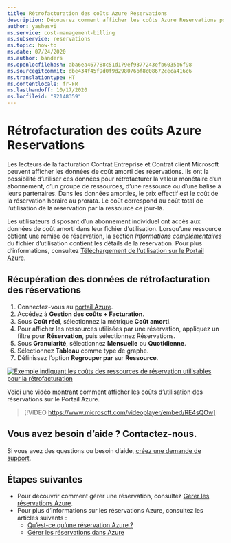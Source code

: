 ```yaml
---
title: Rétrofacturation des coûts Azure Reservations
description: Découvrez comment afficher les coûts Azure Reservations pour la rétrofacturation.
author: yashesvi
ms.service: cost-management-billing
ms.subservice: reservations
ms.topic: how-to
ms.date: 07/24/2020
ms.author: banders
ms.openlocfilehash: aba6ea467788c51d179ef9377243efb6035b6f98
ms.sourcegitcommit: dbe434f45f9d0f9d298076bf8c08672ceca416c6
ms.translationtype: HT
ms.contentlocale: fr-FR
ms.lasthandoff: 10/17/2020
ms.locfileid: "92148359"
---
```

# <a name="charge-back-azure-reservation-costs"></a>Rétrofacturation des coûts Azure Reservations

Les lecteurs de la facturation Contrat Entreprise et Contrat client Microsoft peuvent afficher les données de coût amorti des réservations. Ils ont la possibilité d’utiliser ces données pour rétrofacturer la valeur monétaire d’un abonnement, d’un groupe de ressources, d’une ressource ou d’une balise à leurs partenaires. Dans les données amorties, le prix effectif est le coût de la réservation horaire au prorata. Le coût correspond au coût total de l’utilisation de la réservation par la ressource ce jour-là.

Les utilisateurs disposant d’un abonnement individuel ont accès aux données de coût amorti dans leur fichier d’utilisation. Lorsqu’une ressource obtient une remise de réservation, la section *Informations complémentaires* du fichier d’utilisation contient les détails de la réservation. Pour plus d’informations, consultez [Téléchargement de l’utilisation sur le Portail Azure](../understand/download-azure-daily-usage.md#download-usage-from-the-azure-portal-csv).

## <a name="get-reservation-charge-back-data-for-chargeback"></a>Récupération des données de rétrofacturation des réservations

1. Connectez-vous au [portail Azure](https://portal.azure.com).
1. Accédez à **Gestion des coûts + Facturation**.
1. Sous **Coût réel**, sélectionnez la métrique **Coût amorti**.
1. Pour afficher les ressources utilisées par une réservation, appliquez un filtre pour **Réservation**, puis sélectionnez Réservations.
1. Sous **Granularité**, sélectionnez **Mensuelle** ou **Quotidienne**.
1. Sélectionnez **Tableau** comme type de graphe.
1. Définissez l’option **Regrouper par** sur **Ressource**.

[![Exemple indiquant les coûts des ressources de réservation utilisables pour la rétrofacturation](./media/charge-back-usage/amortized-reservation-costs.png)](./media/charge-back-usage/amortized-reservation-costs.png#lightbox)

Voici une vidéo montrant comment afficher les coûts d’utilisation des réservations sur le Portail Azure.

 > [!VIDEO https://www.microsoft.com/videoplayer/embed/RE4sQOw] 

## <a name="need-help-contact-us"></a>Vous avez besoin d’aide ? Contactez-nous.

Si vous avez des questions ou besoin d’aide, [créez une demande de support](https://portal.azure.com/#blade/Microsoft_Azure_Support/HelpAndSupportBlade/newsupportrequest).

## <a name="next-steps"></a>Étapes suivantes

- Pour découvrir comment gérer une réservation, consultez [Gérer les réservations Azure](manage-reserved-vm-instance.md).
- Pour plus d’informations sur les réservations Azure, consultez les articles suivants :
  - [Qu’est-ce qu’une réservation Azure ?](save-compute-costs-reservations.md)
  - [Gérer les réservations dans Azure](manage-reserved-vm-instance.md)